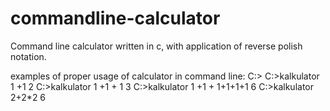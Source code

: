 # commandline-calculator
Command line calculator written in c, with application of  reverse polish notation.


examples of proper usage of calculator in command line:
C:\>
C:\>kalkulator 1 +1
2
C:\>kalkulator 1 +1 +    1
3
C:\>kalkulator 1 +1 +    1+1+1+1
6
C:\>kalkulator 2+2*2
6

